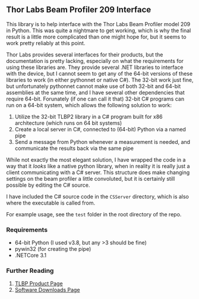 ## Thor Labs Beam Profiler 209 Interface

This library is to help interface with the Thor Labs Beam Profiler model 209 in Python. This was quite a nightmare to get working, which is why the final result is a little more complicated than one might hope for, but it seems to work pretty reliably at this point.

Thor Labs provides several interfaces for their products, but the documentation is pretty lacking, especially on what the requirements for using these libraries are. They provide several .NET libraries to interface with the device, but I cannot seem to get any of the 64-bit versions of these libraries to work (in either pythonnet or native C#). The 32-bit work just fine, but unfortunately pythonnet cannot make use of both 32-bit and 64-bit assemblies at the same time, and I have several other dependencies that require 64-bit. Forunately (if one can call it that) 32-bit C# programs can run on a 64-bit system, which allows the following solution to work:

1. Utilize the 32-bit TLBP2 library in a C# program built for x86 architecture (which runs on 64 bit systems)
2. Create a local server in C#, connected to (64-bit) Python via a named pipe
3. Send a message from Python whenever a measurement is needed, and communicate the results back via the same pipe

While not exactly the most elegant solution, I have wrapped the code in a way that it _looks_ like a native python library, when in reality it is really just a client communicating with a C# server. This structure does make changing settings on the beam profiler a little convoluted, but it is certainly still possible by editing the C# source.

I have included the C# source code in the `CSServer` directory, which is also where the executable is called from.

For example usage, see the `test` folder in the root directory of the repo.

### Requirements

- 64-bit Python (I used v3.8, but any >3 should be fine)
- pywin32 (for creating the pipe)
- .NETCore 3.1

### Further Reading

1. [TLBP Product Page](https://www.thorlabs.com/newgrouppage9.cfm?objectgroup_id=804)
2. [Software Downloads Page](https://www.thorlabs.com/software_pages/ViewSoftwarePage.cfm?Code=Beam)
